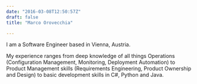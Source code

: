 ```yaml
---
date: "2016-03-08T12:50:57Z"
draft: false
title: "Marco Orovecchia"

---
```


I am a Software Engineer based in Vienna, Austria.  

My experience ranges from deep knowledge of all things Operations (Configuration Management, Monitoring, Deployment Automation) to Product Management skills (Requirements Engineering, Product Ownership and Design) to basic development skills in C#, Python and Java.
